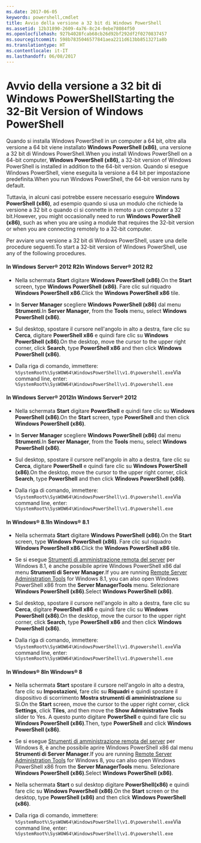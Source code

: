```yaml
---
ms.date: 2017-06-05
keywords: powershell,cmdlet
title: Avvio della versione a 32 bit di Windows PowerShell
ms.assetid: 12b31890-2609-4a76-8c24-0ebe78084f50
ms.openlocfilehash: 927b4028fcab68cb26d92bf292df2f0270837457
ms.sourcegitcommit: 598b7835046577841aea2211d613bb8513271a8b
ms.translationtype: HT
ms.contentlocale: it-IT
ms.lasthandoff: 06/08/2017
---
```

# <a name="starting-the-32-bit-version-of-windows-powershell"></a><span data-ttu-id="4cd9e-103">Avvio della versione a 32 bit di Windows PowerShell</span><span class="sxs-lookup"><span data-stu-id="4cd9e-103">Starting the 32-Bit Version of Windows PowerShell</span></span>
<span data-ttu-id="4cd9e-104">Quando si installa Windows PowerShell in un computer a 64 bit, oltre alla versione a 64 bit viene installato **Windows PowerShell (x86)**, una versione a 32 bit di Windows PowerShell.</span><span class="sxs-lookup"><span data-stu-id="4cd9e-104">When you install Windows PowerShell on a 64-bit computer, **Windows PowerShell (x86)**, a 32-bit version of Windows PowerShell is installed in addition to the 64-bit version.</span></span> <span data-ttu-id="4cd9e-105">Quando si esegue Windows PowerShell, viene eseguita la versione a 64 bit per impostazione predefinita.</span><span class="sxs-lookup"><span data-stu-id="4cd9e-105">When you run Windows PowerShell, the 64-bit version runs by default.</span></span>

<span data-ttu-id="4cd9e-106">Tuttavia, in alcuni casi potrebbe essere necessario eseguire **Windows PowerShell (x86)**, ad esempio quando si usa un modulo che richiede la versione a 32 bit o quando ci si connette in remoto a un computer a 32 bit.</span><span class="sxs-lookup"><span data-stu-id="4cd9e-106">However, you might occasionally need to run **Windows PowerShell (x86)**, such as when you are using a module that requires the 32-bit version or when you are connecting remotely to a 32-bit computer.</span></span>

<span data-ttu-id="4cd9e-107">Per avviare una versione a 32 bit di Windows PowerShell, usare una delle procedure seguenti.</span><span class="sxs-lookup"><span data-stu-id="4cd9e-107">To start a 32-bit version of Windows PowerShell, use any of the following procedures.</span></span>

#### <a name="in-windows-server-2012-r2"></a><span data-ttu-id="4cd9e-108">In Windows Server® 2012 R2</span><span class="sxs-lookup"><span data-stu-id="4cd9e-108">In Windows Server® 2012 R2</span></span>

-   <span data-ttu-id="4cd9e-109">Nella schermata **Start** digitare **Windows PowerShell (x86)**.</span><span class="sxs-lookup"><span data-stu-id="4cd9e-109">On the **Start** screen, type **Windows PowerShell (x86)**.</span></span> <span data-ttu-id="4cd9e-110">Fare clic sul riquadro **Windows PowerShell x86**.</span><span class="sxs-lookup"><span data-stu-id="4cd9e-110">Click the **Windows PowerShell x86** tile.</span></span>

-   <span data-ttu-id="4cd9e-111">In **Server Manager** scegliere **Windows PowerShell (x86)** dal menu **Strumenti**.</span><span class="sxs-lookup"><span data-stu-id="4cd9e-111">In **Server Manager**, from the **Tools** menu, select **Windows PowerShell (x86)**.</span></span>

-   <span data-ttu-id="4cd9e-112">Sul desktop, spostare il cursore nell'angolo in alto a destra, fare clic su **Cerca**, digitare **PowerShell x86** e quindi fare clic su **Windows PowerShell (x86)**.</span><span class="sxs-lookup"><span data-stu-id="4cd9e-112">On the desktop, move the cursor to the upper right corner, click **Search**, type **PowerShell x86** and then click **Windows PowerShell (x86)**.</span></span>

-   <span data-ttu-id="4cd9e-113">Dalla riga di comando, immettere: `%SystemRoot%\SysWOW64\WindowsPowerShell\v1.0\powershell.exe`</span><span class="sxs-lookup"><span data-stu-id="4cd9e-113">Via command line, enter: `%SystemRoot%\SysWOW64\WindowsPowerShell\v1.0\powershell.exe`</span></span>

#### <a name="in-windows-server-2012"></a><span data-ttu-id="4cd9e-114">In Windows Server® 2012</span><span class="sxs-lookup"><span data-stu-id="4cd9e-114">In Windows Server® 2012</span></span>

-   <span data-ttu-id="4cd9e-115">Nella schermata **Start** digitare **PowerShell** e quindi fare clic su **Windows PowerShell (x86)**.</span><span class="sxs-lookup"><span data-stu-id="4cd9e-115">On the **Start** screen, type **PowerShell** and then click **Windows PowerShell (x86)**.</span></span>

-   <span data-ttu-id="4cd9e-116">In **Server Manager** scegliere **Windows PowerShell (x86)** dal menu **Strumenti**.</span><span class="sxs-lookup"><span data-stu-id="4cd9e-116">In **Server Manager**, from the **Tools** menu, select **Windows PowerShell (x86)**.</span></span>

-   <span data-ttu-id="4cd9e-117">Sul desktop, spostare il cursore nell'angolo in alto a destra, fare clic su **Cerca**, digitare **PowerShell** e quindi fare clic su **Windows PowerShell (x86)**.</span><span class="sxs-lookup"><span data-stu-id="4cd9e-117">On the desktop, move the cursor to the upper right corner, click **Search**, type **PowerShell** and then click **Windows PowerShell (x86)**.</span></span>

-   <span data-ttu-id="4cd9e-118">Dalla riga di comando, immettere: `%SystemRoot%\SysWOW64\WindowsPowerShell\v1.0\powershell.exe`</span><span class="sxs-lookup"><span data-stu-id="4cd9e-118">Via command line, enter: `%SystemRoot%\SysWOW64\WindowsPowerShell\v1.0\powershell.exe`</span></span>

#### <a name="in-windows-81"></a><span data-ttu-id="4cd9e-119">In Windows® 8.1</span><span class="sxs-lookup"><span data-stu-id="4cd9e-119">In Windows® 8.1</span></span>

-   <span data-ttu-id="4cd9e-120">Nella schermata **Start** digitare **Windows PowerShell (x86)**.</span><span class="sxs-lookup"><span data-stu-id="4cd9e-120">On the **Start** screen, type **Windows PowerShell (x86)**.</span></span> <span data-ttu-id="4cd9e-121">Fare clic sul riquadro **Windows PowerShell x86**.</span><span class="sxs-lookup"><span data-stu-id="4cd9e-121">Click the **Windows PowerShell x86** tile.</span></span>

-   <span data-ttu-id="4cd9e-122">Se si esegue [Strumenti di amministrazione remota del server](http://go.microsoft.com/fwlink/?LinkID=304145) per Windows 8.1, è anche possibile aprire Windows PowerShell x86 dal menu **Strumenti di Server Manager**.</span><span class="sxs-lookup"><span data-stu-id="4cd9e-122">If you are running [Remote Server Administration Tools](http://go.microsoft.com/fwlink/?LinkID=304145) for Windows 8.1, you can also open Windows PowerShell x86 from the **Server ManagerTools** menu.</span></span> <span data-ttu-id="4cd9e-123">Selezionare **Windows PowerShell (x86)**.</span><span class="sxs-lookup"><span data-stu-id="4cd9e-123">Select **Windows PowerShell (x86)**.</span></span>

-   <span data-ttu-id="4cd9e-124">Sul desktop, spostare il cursore nell'angolo in alto a destra, fare clic su **Cerca**, digitare **PowerShell x86** e quindi fare clic su **Windows PowerShell (x86)**.</span><span class="sxs-lookup"><span data-stu-id="4cd9e-124">On the desktop, move the cursor to the upper right corner, click **Search**, type **PowerShell x86** and then click **Windows PowerShell (x86)**.</span></span>
   
-   <span data-ttu-id="4cd9e-125">Dalla riga di comando, immettere: `%SystemRoot%\SysWOW64\WindowsPowerShell\v1.0\powershell.exe`</span><span class="sxs-lookup"><span data-stu-id="4cd9e-125">Via command line, enter: `%SystemRoot%\SysWOW64\WindowsPowerShell\v1.0\powershell.exe`</span></span>

#### <a name="in-windows-8"></a><span data-ttu-id="4cd9e-126">In Windows® 8</span><span class="sxs-lookup"><span data-stu-id="4cd9e-126">In Windows® 8</span></span>

-   <span data-ttu-id="4cd9e-127">Nella schermata **Start** spostare il cursore nell'angolo in alto a destra, fare clic su **Impostazioni**, fare clic su **Riquadri** e quindi spostare il dispositivo di scorrimento **Mostra strumenti di amministrazione** su Sì.</span><span class="sxs-lookup"><span data-stu-id="4cd9e-127">On the **Start** screen, move the cursor to the upper right corner, click **Settings**, click **Tiles**, and then move the **Show Administrative Tools** slider to Yes.</span></span> <span data-ttu-id="4cd9e-128">A questo punto digitare **PowerShell** e quindi fare clic su **Windows PowerShell (x86)**.</span><span class="sxs-lookup"><span data-stu-id="4cd9e-128">Then, type **PowerShell** and click **Windows PowerShell (x86)**.</span></span>

-   <span data-ttu-id="4cd9e-129">Se si esegue [Strumenti di amministrazione remota del server](http://www.microsoft.com/download/details.aspx?id=28972) per Windows 8, è anche possibile aprire Windows PowerShell x86 dal menu **Strumenti di Server Manager**.</span><span class="sxs-lookup"><span data-stu-id="4cd9e-129">If you are running [Remote Server Administration Tools](http://www.microsoft.com/download/details.aspx?id=28972) for Windows 8, you can also open Windows PowerShell x86 from the **Server ManagerTools** menu.</span></span> <span data-ttu-id="4cd9e-130">Selezionare **Windows PowerShell (x86)**.</span><span class="sxs-lookup"><span data-stu-id="4cd9e-130">Select **Windows PowerShell (x86)**.</span></span>

-   <span data-ttu-id="4cd9e-131">Nella schermata **Start** o sul desktop digitare **PowerShell(x86)** e quindi fare clic su **Windows PowerShell (x86)**.</span><span class="sxs-lookup"><span data-stu-id="4cd9e-131">On the **Start** screen or the desktop, type **PowerShell (x86)** and then click **Windows PowerShell (x86)**.</span></span>

-   <span data-ttu-id="4cd9e-132">Dalla riga di comando, immettere: `%SystemRoot%\SysWOW64\WindowsPowerShell\v1.0\powershell.exe`</span><span class="sxs-lookup"><span data-stu-id="4cd9e-132">Via command line, enter: `%SystemRoot%\SysWOW64\WindowsPowerShell\v1.0\powershell.exe`</span></span>

